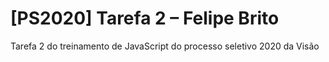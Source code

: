 # [PS2020] Tarefa 2 – Felipe Brito
 Tarefa 2 do treinamento de JavaScript do processo seletivo 2020 da Visão
